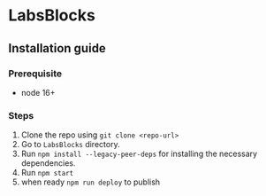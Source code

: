 # LabsBlocks
## Installation guide
### Prerequisite
- node 16+
### Steps 
1. Clone the repo using `git clone <repo-url>`
2. Go to `LabsBlocks` directory.
3. Run `npm install --legacy-peer-deps` for installing the necessary dependencies.
4. Run `npm start`
5. when ready `npm run deploy` to publish
 
